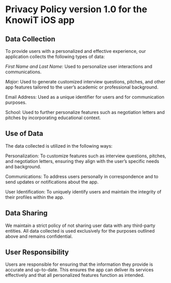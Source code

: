 # Privacy Policy version 1.0 for the KnowiT iOS app

## Data Collection

To provide users with a personalized and effective experience, our application collects the following types of data:

*First Name and Last Name:* Used to personalize user interactions and communications.

*Major:* Used to generate customized interview questions, pitches, and other app features tailored to the user’s academic or professional background.

Email Address: Used as a unique identifier for users and for communication purposes.

School: Used to further personalize features such as negotiation letters and pitches by incorporating educational context.

## Use of Data

The data collected is utilized in the following ways:

Personalization: To customize features such as interview questions, pitches, and negotiation letters, ensuring they align with the user’s specific needs and background.

Communications: To address users personally in correspondence and to send updates or notifications about the app.

User Identification: To uniquely identify users and maintain the integrity of their profiles within the app.

## Data Sharing

We maintain a strict policy of not sharing user data with any third-party entities. All data collected is used exclusively for the purposes outlined above and remains confidential.

## User Responsibility

Users are responsible for ensuring that the information they provide is accurate and up-to-date. This ensures the app can deliver its services effectively and that all personalized features function as intended.
